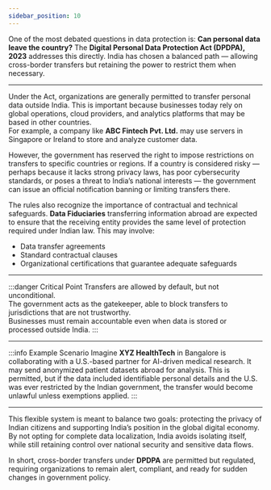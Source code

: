 ```yaml
---
sidebar_position: 10
---
```


One of the most debated questions in data protection is: **Can personal data leave the country?** The **Digital Personal Data Protection Act (DPDPA), 2023** addresses this directly. India has chosen a balanced path — allowing cross-border transfers but retaining the power to restrict them when necessary.

---

Under the Act, organizations are generally permitted to transfer personal data outside India. This is important because businesses today rely on global operations, cloud providers, and analytics platforms that may be based in other countries.  
For example, a company like **ABC Fintech Pvt. Ltd.** may use servers in Singapore or Ireland to store and analyze customer data.

However, the government has reserved the right to impose restrictions on transfers to specific countries or regions. If a country is considered risky — perhaps because it lacks strong privacy laws, has poor cybersecurity standards, or poses a threat to India’s national interests — the government can issue an official notification banning or limiting transfers there.

The rules also recognize the importance of contractual and technical safeguards. **Data Fiduciaries** transferring information abroad are expected to ensure that the receiving entity provides the same level of protection required under Indian law. This may involve:  
- Data transfer agreements  
- Standard contractual clauses  
- Organizational certifications that guarantee adequate safeguards  

---

:::danger Critical Point
Transfers are allowed by default, but not unconditional.  
The government acts as the gatekeeper, able to block transfers to jurisdictions that are not trustworthy.  
Businesses must remain accountable even when data is stored or processed outside India.
:::

---

:::info Example Scenario
Imagine **XYZ HealthTech** in Bangalore is collaborating with a U.S.-based partner for AI-driven medical research. It may send anonymized patient datasets abroad for analysis. This is permitted, but if the data included identifiable personal details and the U.S. was ever restricted by the Indian government, the transfer would become unlawful unless exemptions applied.
:::

---

This flexible system is meant to balance two goals: protecting the privacy of Indian citizens and supporting India’s position in the global digital economy. By not opting for complete data localization, India avoids isolating itself, while still retaining control over national security and sensitive data flows.

In short, cross-border transfers under **DPDPA** are permitted but regulated, requiring organizations to remain alert, compliant, and ready for sudden changes in government policy.